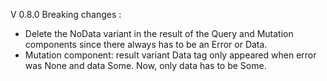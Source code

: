 V 0.8.0
Breaking changes :
 - Delete the NoData variant in the result of the Query and Mutation components since there always has to be an Error or Data.
 - Mutation component: result variant Data tag only appeared when error was None and data Some. Now, only data has to be Some.
